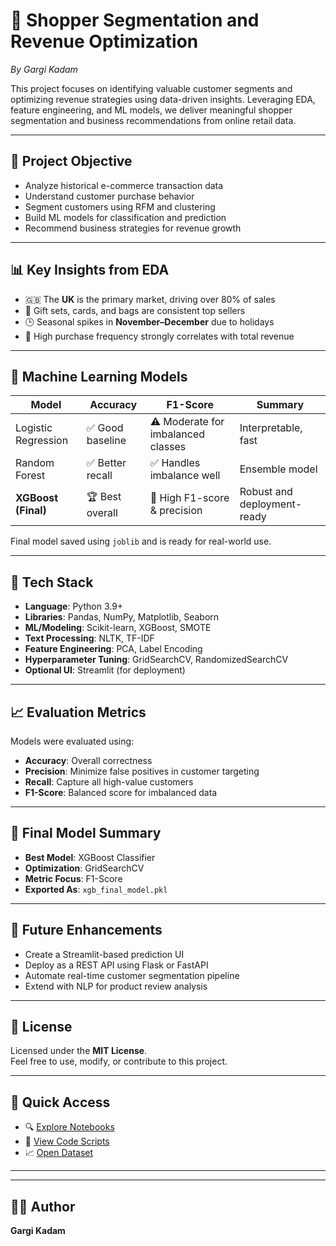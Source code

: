 # 🛒 Shopper Segmentation and Revenue Optimization  
*By Gargi Kadam*

This project focuses on identifying valuable customer segments and optimizing revenue strategies using data-driven insights. Leveraging EDA, feature engineering, and ML models, we deliver meaningful shopper segmentation and business recommendations from online retail data.

---

## 📌 Project Objective

- Analyze historical e-commerce transaction data  
- Understand customer purchase behavior  
- Segment customers using RFM and clustering  
- Build ML models for classification and prediction  
- Recommend business strategies for revenue growth  

---

## 📊 Key Insights from EDA

- 🇬🇧 The **UK** is the primary market, driving over 80% of sales  
- 🎁 Gift sets, cards, and bags are consistent top sellers  
- 🕒 Seasonal spikes in **November–December** due to holidays  
- 💸 High purchase frequency strongly correlates with total revenue  

---

## 🤖 Machine Learning Models

| Model               | Accuracy | F1-Score | Summary                                |
|--------------------|----------|----------|----------------------------------------|
| Logistic Regression| ✅ Good baseline | ⚠️ Moderate for imbalanced classes | Interpretable, fast                    |
| Random Forest       | ✅ Better recall | ✅ Handles imbalance well | Ensemble model                         |
| **XGBoost (Final)** | 🏆 Best overall | 💪 High F1-score & precision | Robust and deployment-ready            |

Final model saved using `joblib` and is ready for real-world use.

---

## 🧰 Tech Stack

- **Language**: Python 3.9+  
- **Libraries**: Pandas, NumPy, Matplotlib, Seaborn  
- **ML/Modeling**: Scikit-learn, XGBoost, SMOTE  
- **Text Processing**: NLTK, TF-IDF  
- **Feature Engineering**: PCA, Label Encoding  
- **Hyperparameter Tuning**: GridSearchCV, RandomizedSearchCV  
- **Optional UI**: Streamlit (for deployment)

---

## 📈 Evaluation Metrics

Models were evaluated using:
- **Accuracy**: Overall correctness
- **Precision**: Minimize false positives in customer targeting
- **Recall**: Capture all high-value customers
- **F1-Score**: Balanced score for imbalanced data

---

## 🚀 Final Model Summary

- **Best Model**: XGBoost Classifier  
- **Optimization**: GridSearchCV  
- **Metric Focus**: F1-Score  
- **Exported As**: `xgb_final_model.pkl`  

---

## 🧠 Future Enhancements

- Create a Streamlit-based prediction UI  
- Deploy as a REST API using Flask or FastAPI  
- Automate real-time customer segmentation pipeline  
- Extend with NLP for product review analysis  

---

## 📄 License

Licensed under the **MIT License**.  
Feel free to use, modify, or contribute to this project.

---

## 📂 Quick Access

- 🔍 [Explore Notebooks](https://github.com/Gargi-Kadam/Shopper_Spectrum_Segmentation_and_Recommandation/tree/main/notebooks)
- 📑 [View Code Scripts](https://github.com/Gargi-Kadam/Shopper_Spectrum_Segmentation_and_Recommandation/tree/main/scripts)
- 📈 [Open Dataset](https://github.com/Gargi-Kadam/Shopper_Spectrum_Segmentation_and_Recommandation/tree/main/data)

---


---

## 🙋‍♀️ Author

**Gargi Kadam**  

